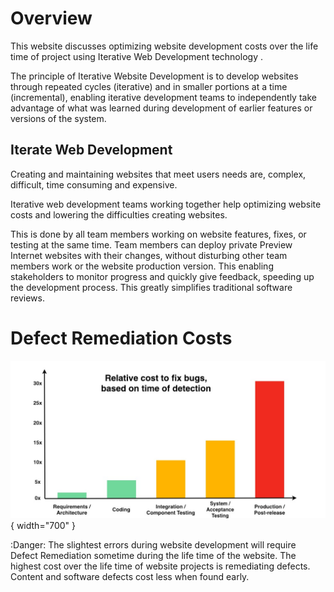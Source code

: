 # Overview

This website discusses optimizing website development costs over the life time of project using Iterative Web Development technology .

The principle of Iterative Website Development is to develop websites through repeated cycles (iterative) and in smaller portions at a time (incremental), enabling iterative development teams to independently take advantage of what was learned during development of earlier features or versions of the system.

## Iterate Web Development

Creating and maintaining websites that meet users needs are, complex, difficult, time consuming and expensive.

Iterative web development teams working together help optimizing website costs and lowering the difficulties creating websites.

This is done by all team members working on website features, fixes, or testing at the same time. Team members can deploy private Preview Internet websites with their changes, without disturbing other team members work or the website production version. This enabling stakeholders to monitor progress and quickly give feedback, speeding up the development process. This greatly simplifies traditional software reviews.

# Defect Remediation Costs

![bugFixChart](img/bugFixChart.jpg){ width="700" }

:Danger: The slightest errors during website development will require Defect Remediation sometime during the life time of the website. The highest cost over the life time of website projects is remediating defects. Content and software defects cost less when found early.


 